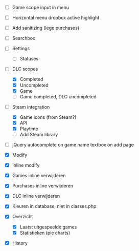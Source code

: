 - [ ] Game scope input in menu

- [ ] Horizontal menu dropbox active highlight

- [ ] Add sanitizing (lege purchases)

- [ ] Searchbox

- [ ] Settings
  - [ ] Statuses
 
- [ ] DLC scopes
  - [x] Completed
  - [x] Uncompleted
  - [x] Game
  - [ ] Game completed, DLC uncompleted
 
- [ ] Steam integration
  - [x] Game icons (from Steam?)
  - [x] API
  - [x] Playtime
  - [ ] Add Steam library

- [ ] jQuery autocomplete on game name textbox on add page
 
- [x] Modify
- [x] Inline modify

- [x] Games inline verwijderen
- [x] Purchases inline verwijderen
- [x] DLC inline verwijderen

- [x] Kleuren in database, niet in classes.php

- [x] Overzicht
  - [x] Laatst uitgespeelde games
  - [x] Statistieken (pie charts)

- [x] History
